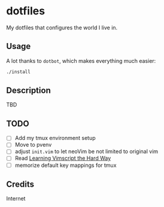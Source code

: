 dotfiles
========

My dotfiles that configures the world I live in.

Usage
-----

A lot thanks to `dotbot`, which makes everything much easier:

```bash
./install
```

Description
-----------

TBD

TODO
----

- [ ] Add my tmux environment setup
- [ ] Move to pvenv
- [ ] adjust `init.vim` to let neoVim be not limited to original vim
- [ ] Read [Learning Vimscript the Hard Way](http://learnvimscriptthehardway.stevelosh.com/)
- [ ] memorize default key mappings for tmux

Credits
-------

Internet
